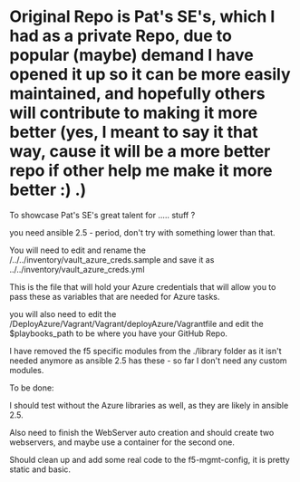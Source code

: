 # Original Repo is Pat's SE's, which I had as a private Repo, due to popular (maybe) demand I have opened it up so it can be more easily maintained, and hopefully others will contribute to making it more better (yes, I meant to say it that way, cause it will be a more better repo if other help me make it more better :) .)
To showcase Pat's SE's great talent for ..... stuff ?

you need ansible 2.5 - period, don't try with something lower than that.

You will need to edit and rename the /../../inventory/vault_azure_creds.sample and save it as ../../inventory/vault_azure_creds.yml

This is the file that will hold your Azure credentials that will allow you to pass these as variables that are needed for Azure tasks.

you will also need to edit the /DeployAzure/Vagrant/Vagrant/deployAzure/Vagrantfile and edit the $playbooks_path to be where you have your GitHub Repo.

I have removed the f5 specific modules from the ./library folder as it isn't needed anymore as ansible 2.5 has these - so far I don't need any custom modules.

To be done:

I should test without the Azure libraries as well, as they are likely in ansible 2.5.

Also need to finish the WebServer auto creation and should create two webservers, and maybe use a container for the second one.

Should clean up and add some real code to the f5-mgmt-config, it is pretty static and basic.
